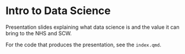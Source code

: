 # Intro to Data Science

Presentation slides explaining what data science is and the value it can bring to the NHS and SCW.

For the code that produces the presentation, see the `index.qmd`.
